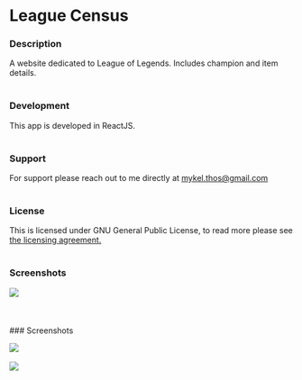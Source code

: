 # League Census


### Description
A website dedicated to League of Legends. Includes champion and item details. 
<br/><br/>
### Development
This app is developed in ReactJS.
<br/><br/>
### Support
For support please reach out to me directly at mykel.thos@gmail.com
<br/><br/>
### License
This is licensed under GNU General Public License, to read more please see <a href="https://github.com/MThos/lol/blob/main/LICENSE">the licensing agreement.</a>
<br/><br/>
### Screenshots
<p float="left">
  <img src="https://media.giphy.com/media/QunhyYRNGqnpvdEr2J/giphy.gif">&nbsp;&nbsp;
</p>
<br/><br/>
### Screenshots
<p float="left">
  <img src="https://i.imgur.com/MghESlt.png">&nbsp;&nbsp;
</p>
<p float="left">
  <img src="https://i.imgur.com/7BdSJc6.png">&nbsp;&nbsp;
</p>
